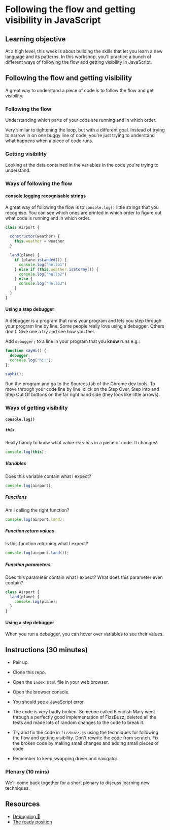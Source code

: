 # Following the flow and getting visibility in JavaScript

## Learning objective

At a high level, this week is about building the skills that let you learn a new language and its patterns.  In this workshop, you'll practice a bunch of different ways of following the flow and getting visibility in JavaScript.

## Following the flow and getting visibility

A great way to understand a piece of code is to follow the flow and get visibility.

### Following the flow

Understanding which parts of your code are running and in which order.

Very similar to tightening the loop, but with a different goal.  Instead of trying to narrow in on one buggy line of code, you're just trying to understand what happens when a piece of code runs.

### Getting visibility

Looking at the data contained in the variables in the code you're trying to understand.

### Ways of following the flow

#### console.logging recognisable strings

A great way of following the flow is to `console.log()` little strings that you recognise.  You can see which ones are printed in which order to figure out what code is running and in which order.

```javascript
class Airport {

  constructor(weather) {
    this.weather = weather
  }

  land(plane) {
    if (plane.isLanded()) {
      console.log("hello1")
    } else if (this.weather.isStormy()) {
      console.log("hello2")
    } else {
      console.log("hello3")
    }
  }
}
```

#### Using a step debugger

A debugger is a program that runs your program and lets you step through your program line by line.  Some people really love using a debugger.  Others don't.  Give one a try and see how you feel.

Add `debugger;` to a line in your program that you **know** runs e.g.:

```javascript
function sayHi() {
  debugger;
  console.log("hi!");
};

sayHi();
```

Run the program and go to the Sources tab of the Chrome dev tools.  To move through your code line by line, click on the Step Over, Step Into and Step Out Of buttons on the far right hand side (they look like little arrows).

### Ways of getting visibility

#### `console.log()`

##### `this`

Really handy to know what value `this` has in a piece of code.  It changes!

```javascript
console.log(this);
```

##### Variables

Does this variable contain what I expect?

```javascript
console.log(airport);
```

##### Functions

Am I calling the right function?

```javascript
console.log(airport.land);
```

##### Function return values

Is this function returning what I expect?

```javascript
console.log(airport.land());
```

##### Function parameters

Does this parameter contain what I expect? What does this parameter even contain?

```javascript
class Airport {
  land(plane) {
    console.log(plane);
  }
}
```

#### Using a step debugger

When you run a debugger, you can hover over variables to see their values.

## Instructions (30 minutes)

* Pair up.

* Clone this repo.

* Open the `index.html` file in your web browser.

* Open the browser console.

* You should see a JavaScript error.

* The code is very badly broken.  Someone called Fiendish Mary went through a perfectly good implementation of FizzBuzz, deleted all the tests and made lots of random changes to the code to break it.

* Try and fix the code in `fizzbuzz.js` using the techniques for following the flow and getting visibility.  Don't rewrite the code from scratch.  Fix the broken code by making small changes and adding small pieces of code.

* Remember to keep swapping driver and navigator.

### Plenary (10 mins)

We'll come back together for a short plenary to discuss learning new techniques.

## Resources

* [Debugging :pill:](https://github.com/makersacademy/course/blob/master/pills/debugging.md)
* [The ready position](http://sjmog.github.io/posts/491_learning_to_learn_1/)
